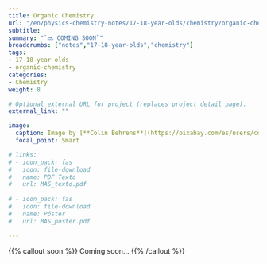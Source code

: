 ```yaml
---
title: Organic Chemistry
url: "/en/physics-chemistry-notes/17-18-year-olds/chemistry/organic-chemistry"
subtitle: 
summary: "`🔜 COMING SOON`"
breadcrumbs: ["notes","17-18-year-olds","chemistry"]
tags:
- 17-18-year-olds
- organic-chemistry
categories:
- Chemistry
weight: 8

# Optional external URL for project (replaces project detail page).
external_link: ""

image:
  caption: Image by [**Colin Behrens**](https://pixabay.com/es/users/colin00b-346653/) on [Pixabay](https://pixabay.com/es/)
  focal_point: Smart

# links:
# - icon_pack: fas
#   icon: file-download
#   name: PDF Texto
#   url: MAS_texto.pdf
  
# - icon_pack: fas
#   icon: file-download
#   name: Póster
#   url: MAS_poster.pdf

---
```


{{% callout soon %}}
Coming soon...
{{% /callout %}}

